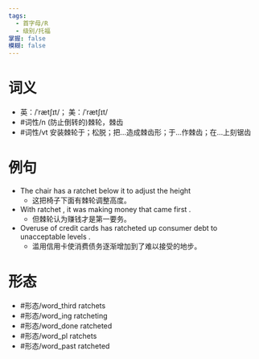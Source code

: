 ```yaml
---
tags:
  - 首字母/R
  - 级别/托福
掌握: false
模糊: false
---
```

# 词义
- 英：/ˈrætʃɪt/； 美：/ˈrætʃɪt/
- #词性/n  (防止倒转的)棘轮，棘齿
- #词性/vt  安装棘轮于；松脱；把…造成棘齿形；于…作棘齿；在…上刻锯齿
# 例句
- The chair has a ratchet below it to adjust the height
	- 这把椅子下面有棘轮调整高度。
- With ratchet , it was making money that came first .
	- 但棘轮认为赚钱才是第一要务。
- Overuse of credit cards has ratcheted up consumer debt to unacceptable levels .
	- 滥用信用卡使消费债务逐渐增加到了难以接受的地步。
# 形态
- #形态/word_third ratchets
- #形态/word_ing ratcheting
- #形态/word_done ratcheted
- #形态/word_pl ratchets
- #形态/word_past ratcheted
